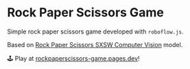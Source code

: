 # Rock Paper Scissors Game

Simple rock paper scissors game developed with `roboflow.js`.

Based on [Rock Paper Scissors SXSW Computer Vision](https://universe.roboflow.com/roboflow-58fyf/rock-paper-scissors-sxsw) model.

🕹️ Play at [rockpaperscissors-game.pages.dev](https://rockpaperscissors-game.pages.dev/)!
